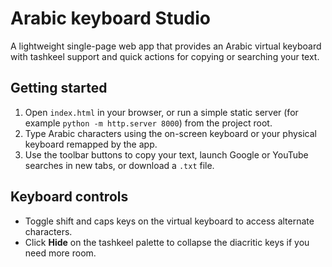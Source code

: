 # Arabic keyboard Studio

A lightweight single-page web app that provides an Arabic virtual keyboard with tashkeel support and quick actions for copying or searching your text.

## Getting started

1. Open `index.html` in your browser, or run a simple static server (for example `python -m http.server 8000`) from the project root.
2. Type Arabic characters using the on-screen keyboard or your physical keyboard remapped by the app.
3. Use the toolbar buttons to copy your text, launch Google or YouTube searches in new tabs, or download a `.txt` file.

## Keyboard controls

- Toggle shift and caps keys on the virtual keyboard to access alternate characters.
- Click **Hide** on the tashkeel palette to collapse the diacritic keys if you need more room.
